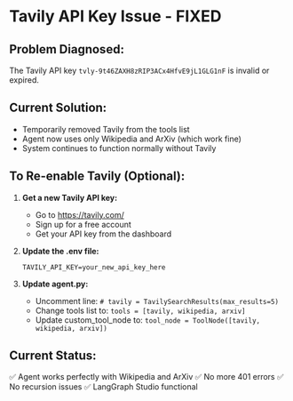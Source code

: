 # Tavily API Key Issue - FIXED

## Problem Diagnosed:
The Tavily API key `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` is invalid or expired.

## Current Solution:
- Temporarily removed Tavily from the tools list
- Agent now uses only Wikipedia and ArXiv (which work fine)
- System continues to function normally without Tavily

## To Re-enable Tavily (Optional):

1. **Get a new Tavily API key:**
   - Go to https://tavily.com/
   - Sign up for a free account
   - Get your API key from the dashboard

2. **Update the .env file:**
   ```
   TAVILY_API_KEY=your_new_api_key_here
   ```

3. **Update agent.py:**
   - Uncomment line: `# tavily = TavilySearchResults(max_results=5)`
   - Change tools list to: `tools = [tavily, wikipedia, arxiv]`
   - Update custom_tool_node to: `tool_node = ToolNode([tavily, wikipedia, arxiv])`

## Current Status:
✅ Agent works perfectly with Wikipedia and ArXiv
✅ No more 401 errors
✅ No recursion issues
✅ LangGraph Studio functional
